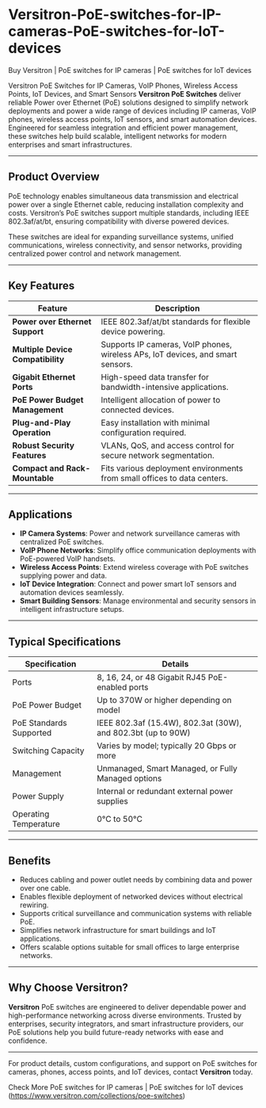 # Versitron-PoE-switches-for-IP-cameras-PoE-switches-for-IoT-devices

Buy Versitron | PoE switches for IP cameras | PoE switches for IoT devices

 Versitron PoE Switches for IP Cameras, VoIP Phones, Wireless Access Points, IoT Devices, and Smart Sensors
**Versitron PoE Switches** deliver reliable Power over Ethernet (PoE) solutions designed to simplify network deployments and power a wide range of devices including IP cameras, VoIP phones, wireless access points, IoT sensors, and smart automation devices. Engineered for seamless integration and efficient power management, these switches help build scalable, intelligent networks for modern enterprises and smart infrastructures.

---

## Product Overview

PoE technology enables simultaneous data transmission and electrical power over a single Ethernet cable, reducing installation complexity and costs. Versitron’s PoE switches support multiple standards, including IEEE 802.3af/at/bt, ensuring compatibility with diverse powered devices.

These switches are ideal for expanding surveillance systems, unified communications, wireless connectivity, and sensor networks, providing centralized power control and network management.

---

## Key Features

| Feature                          | Description                                                    |
|---------------------------------|----------------------------------------------------------------|
| **Power over Ethernet Support** | IEEE 802.3af/at/bt standards for flexible device powering.     |
| **Multiple Device Compatibility** | Supports IP cameras, VoIP phones, wireless APs, IoT devices, and smart sensors. |
| **Gigabit Ethernet Ports**       | High-speed data transfer for bandwidth-intensive applications. |
| **PoE Power Budget Management**  | Intelligent allocation of power to connected devices.          |
| **Plug-and-Play Operation**      | Easy installation with minimal configuration required.         |
| **Robust Security Features**     | VLANs, QoS, and access control for secure network segmentation.|
| **Compact and Rack-Mountable**   | Fits various deployment environments from small offices to data centers.|

---

## Applications

- **IP Camera Systems**: Power and network surveillance cameras with centralized PoE switches.  
- **VoIP Phone Networks**: Simplify office communication deployments with PoE-powered VoIP handsets.  
- **Wireless Access Points**: Extend wireless coverage with PoE switches supplying power and data.  
- **IoT Device Integration**: Connect and power smart IoT sensors and automation devices seamlessly.  
- **Smart Building Sensors**: Manage environmental and security sensors in intelligent infrastructure setups.

---

## Typical Specifications

| Specification           | Details                                                      |
|-------------------------|--------------------------------------------------------------|
| Ports                  | 8, 16, 24, or 48 Gigabit RJ45 PoE-enabled ports             |
| PoE Power Budget       | Up to 370W or higher depending on model                       |
| PoE Standards Supported | IEEE 802.3af (15.4W), 802.3at (30W), and 802.3bt (up to 90W)|
| Switching Capacity     | Varies by model; typically 20 Gbps or more                    |
| Management            | Unmanaged, Smart Managed, or Fully Managed options            |
| Power Supply          | Internal or redundant external power supplies                 |
| Operating Temperature  | 0°C to 50°C                                                  |

---

## Benefits

- Reduces cabling and power outlet needs by combining data and power over one cable.  
- Enables flexible deployment of networked devices without electrical rewiring.  
- Supports critical surveillance and communication systems with reliable PoE.  
- Simplifies network infrastructure for smart buildings and IoT applications.  
- Offers scalable options suitable for small offices to large enterprise networks.

---

## Why Choose Versitron?

**Versitron** PoE switches are engineered to deliver dependable power and high-performance networking across diverse environments. Trusted by enterprises, security integrators, and smart infrastructure providers, our PoE solutions help you build future-ready networks with ease and confidence.

---

For product details, custom configurations, and support on PoE switches for cameras, phones, access points, and IoT devices, contact **Versitron** today.

Check More PoE switches for IP cameras | PoE switches for IoT devices (https://www.versitron.com/collections/poe-switches)
